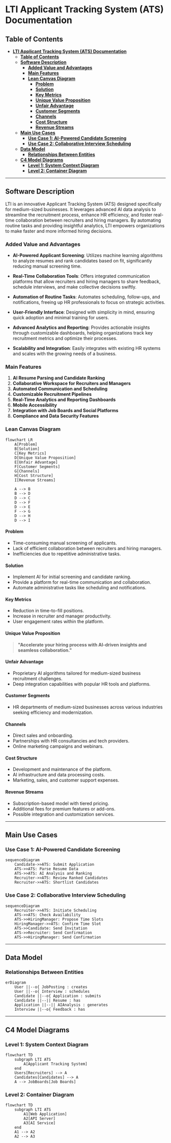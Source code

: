 # **LTI Applicant Tracking System (ATS) Documentation**

## **Table of Contents**

- [**LTI Applicant Tracking System (ATS) Documentation**](#lti-applicant-tracking-system-ats-documentation)
  - [**Table of Contents**](#table-of-contents)
  - [**Software Description**](#software-description)
    - [**Added Value and Advantages**](#added-value-and-advantages)
    - [**Main Features**](#main-features)
    - [**Lean Canvas Diagram**](#lean-canvas-diagram)
      - [**Problem**](#problem)
      - [**Solution**](#solution)
      - [**Key Metrics**](#key-metrics)
      - [**Unique Value Proposition**](#unique-value-proposition)
      - [**Unfair Advantage**](#unfair-advantage)
      - [**Customer Segments**](#customer-segments)
      - [**Channels**](#channels)
      - [**Cost Structure**](#cost-structure)
      - [**Revenue Streams**](#revenue-streams)
  - [**Main Use Cases**](#main-use-cases)
    - [**Use Case 1: AI-Powered Candidate Screening**](#use-case-1-ai-powered-candidate-screening)
    - [**Use Case 2: Collaborative Interview Scheduling**](#use-case-2-collaborative-interview-scheduling)
  - [**Data Model**](#data-model)
    - [**Relationships Between Entities**](#relationships-between-entities)
  - [**C4 Model Diagrams**](#c4-model-diagrams)
    - [**Level 1: System Context Diagram**](#level-1-system-context-diagram)
    - [**Level 2: Container Diagram**](#level-2-container-diagram)

---

## **Software Description**

LTI is an innovative Applicant Tracking System (ATS) designed specifically for medium-sized businesses. It leverages advanced AI data analysis to streamline the recruitment process, enhance HR efficiency, and foster real-time collaboration between recruiters and hiring managers. By automating routine tasks and providing insightful analytics, LTI empowers organizations to make faster and more informed hiring decisions.

### **Added Value and Advantages**

- **AI-Powered Applicant Screening**: Utilizes machine learning algorithms to analyze resumes and rank candidates based on fit, significantly reducing manual screening time.

- **Real-Time Collaboration Tools**: Offers integrated communication platforms that allow recruiters and hiring managers to share feedback, schedule interviews, and make collective decisions swiftly.

- **Automation of Routine Tasks**: Automates scheduling, follow-ups, and notifications, freeing up HR professionals to focus on strategic activities.

- **User-Friendly Interface**: Designed with simplicity in mind, ensuring quick adoption and minimal training for users.

- **Advanced Analytics and Reporting**: Provides actionable insights through customizable dashboards, helping organizations track key recruitment metrics and optimize their processes.

- **Scalability and Integration**: Easily integrates with existing HR systems and scales with the growing needs of a business.

### **Main Features**

1. **AI Resume Parsing and Candidate Ranking**
2. **Collaborative Workspace for Recruiters and Managers**
3. **Automated Communication and Scheduling**
4. **Customizable Recruitment Pipelines**
5. **Real-Time Analytics and Reporting Dashboards**
6. **Mobile Accessibility**
7. **Integration with Job Boards and Social Platforms**
8. **Compliance and Data Security Features**

### **Lean Canvas Diagram**

```mermaid
flowchart LR
    A[Problem]
    B[Solution]
    C[Key Metrics]
    D[Unique Value Proposition]
    E[Unfair Advantage]
    F[Customer Segments]
    G[Channels]
    H[Cost Structure]
    I[Revenue Streams]

    A --> B
    B --> D
    D --> C
    D --> F
    D --> E
    F --> G
    D --> H
    D --> I
```

#### **Problem**

- Time-consuming manual screening of applicants.
- Lack of efficient collaboration between recruiters and hiring managers.
- Inefficiencies due to repetitive administrative tasks.

#### **Solution**

- Implement AI for initial screening and candidate ranking.
- Provide a platform for real-time communication and collaboration.
- Automate administrative tasks like scheduling and notifications.

#### **Key Metrics**

- Reduction in time-to-fill positions.
- Increase in recruiter and manager productivity.
- User engagement rates within the platform.

#### **Unique Value Proposition**

> **"Accelerate your hiring process with AI-driven insights and seamless collaboration."**

#### **Unfair Advantage**

- Proprietary AI algorithms tailored for medium-sized business recruitment challenges.
- Deep integration capabilities with popular HR tools and platforms.

#### **Customer Segments**

- HR departments of medium-sized businesses across various industries seeking efficiency and modernization.

#### **Channels**

- Direct sales and onboarding.
- Partnerships with HR consultancies and tech providers.
- Online marketing campaigns and webinars.

#### **Cost Structure**

- Development and maintenance of the platform.
- AI infrastructure and data processing costs.
- Marketing, sales, and customer support expenses.

#### **Revenue Streams**

- Subscription-based model with tiered pricing.
- Additional fees for premium features or add-ons.
- Possible integration and customization services.

---

## **Main Use Cases**

### **Use Case 1: AI-Powered Candidate Screening**

```mermaid
sequenceDiagram
    Candidate->>ATS: Submit Application
    ATS->>ATS: Parse Resume Data
    ATS->>ATS: AI Analysis and Ranking
    Recruiter->>ATS: Review Ranked Candidates
    Recruiter->>ATS: Shortlist Candidates
```

### **Use Case 2: Collaborative Interview Scheduling**

```mermaid
sequenceDiagram
    Recruiter->>ATS: Initiate Scheduling
    ATS->>ATS: Check Availability
    ATS->>HiringManager: Propose Time Slots
    HiringManager->>ATS: Confirm Time Slot
    ATS->>Candidate: Send Invitation
    ATS->>Recruiter: Send Confirmation
    ATS->>HiringManager: Send Confirmation
```

---

## **Data Model**

### **Relationships Between Entities**

```mermaid
erDiagram
    User ||--o{ JobPosting : creates
    User ||--o{ Interview : schedules
    Candidate ||--o{ Application : submits
    Candidate ||--|| Resume : has
    Application ||--|| AIAnalysis : generates
    Interview ||--o{ Feedback : has
```

---

## **C4 Model Diagrams**

### **Level 1: System Context Diagram**

```mermaid
flowchart TD
    subgraph LTI ATS
        A[Applicant Tracking System]
    end
    Users[Recruiters] --> A
    Candidates[Candidates] --> A
    A --> JobBoards[Job Boards]
```

### **Level 2: Container Diagram**

```mermaid
flowchart TD
    subgraph LTI ATS
        A1[Web Application]
        A2[API Server]
        A3[AI Service]
    end
    A1 --> A2
    A2 --> A3
```